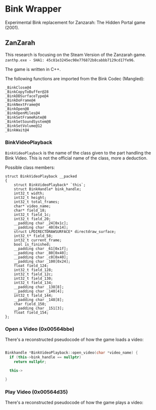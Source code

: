 # Bink Wrapper

Experimental Bink replacement for Zanzarah: The Hidden Portal game (2001).

## ZanZarah
This research is focusing on the Steam Version of the Zanzarah game.
`zanthp.exe - SHA1: 45c81e3245ec98e776872b8cabbb7129cd17fe96`.

The game is written in C++.

The following functions are imported from the Bink Codec (Mangled):
```
_BinkClose@4
_BinkCopyToBuffer@28
_BinkDDSurfaceType@4
_BinkDoFrame@4
_BinkNextFrame@4
_BinkOpen@8
_BinkOpenMiles@4
_BinkSetFrameRate@8
_BinkSetSoundSystem@8
_BinkSetVolume@12
_BinkWait@4
```

### BinkVideoPlayback

`BinkVideoPlayback` is the name of the class given to the part handling the Bink Video.
This is not the official name of the class, more a deduction.

Possible class members:
```
struct BinkVideoPlayback __packed
{
    struct BinkVideoPlayback* `this`;
    struct BinkHandle* bink_handle;
    int32_t width;
    int32_t height;
    int32_t total_frames;
    char* video_name;
    char* field_18;
    int32_t field_1c;
    int32_t field_20;
    __padding char _24[0x1c];
    __padding char _40[0x14];
    struct LPDIRECTDRAWSURFACE* directdraw_surface;
    int32_t* field_58;
    int32_t current_frame;
    bool is_finished;
    __padding char _61[0x1f];
    __padding char _80[0x40];
    __padding char _c0[0x40];
    __padding char _100[0x24];
    float field_124;
    int32_t field_128;
    int32_t field_12c;
    int32_t field_130;
    int32_t field_134;
    __padding char _138[8];
    __padding char _140[4];
    int32_t field_144;
    __padding char _148[8];
    char field_150;
    __padding char _151[3];
    float field_154;
};
```

### Open a Video (0x00564bbe)

There's a reconstructed pseudocode of how the game loads a video:
```c++

Binkhandle *BinkVideoPlayback::open_video(char *video_name) {
  if (this->bink_handle == nullptr)
    return nullptr;

  this->

}

```

### Play Video (0x00564d35)

There's a reconstructed pseudocode of how the game plays a video:
```c+++

```
